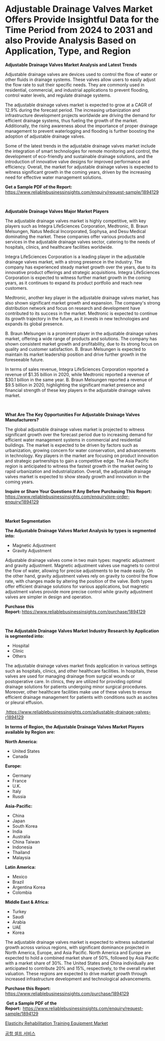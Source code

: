 <p><h1>Adjustable Drainage Valves Market Offers Provide Insightful Data for the Time Period from 2024 to 2031 and also Provide Analysis Based on Application, Type, and Region</h1></p><p><strong>Adjustable Drainage Valves Market Analysis and Latest Trends</strong></p>
<p><p>Adjustable drainage valves are devices used to control the flow of water or other fluids in drainage systems. These valves allow users to easily adjust the flow rate to suit their specific needs. They are commonly used in residential, commercial, and industrial applications to prevent flooding, control water levels, and regulate drainage systems.</p><p>The adjustable drainage valves market is expected to grow at a CAGR of 12.9% during the forecast period. The increasing urbanization and infrastructure development projects worldwide are driving the demand for efficient drainage systems, thus fueling the growth of the market. Additionally, the rising awareness about the importance of proper drainage management to prevent waterlogging and flooding is further boosting the adoption of adjustable drainage valves.</p><p>Some of the latest trends in the adjustable drainage valves market include the integration of smart technologies for remote monitoring and control, the development of eco-friendly and sustainable drainage solutions, and the introduction of innovative valve designs for improved performance and efficiency. Overall, the market for adjustable drainage valves is expected to witness significant growth in the coming years, driven by the increasing need for effective water management solutions.</p></p>
<p><strong>Get a Sample PDF of the Report:&nbsp;</strong> <a href="https://www.reliablebusinessinsights.com/enquiry/request-sample/1894129">https://www.reliablebusinessinsights.com/enquiry/request-sample/1894129</a></p>
<p>&nbsp;</p>
<p><strong>Adjustable Drainage Valves Major Market Players</strong></p>
<p><p>The adjustable drainage valves market is highly competitive, with key players such as Integra LifeSciences Corporation, Medtronic, B. Braun Melsungen, Natus Medical Incorporated, Sophysa, and Desu Medical dominating the market. These companies offer various products and services in the adjustable drainage valves sector, catering to the needs of hospitals, clinics, and healthcare facilities worldwide.</p><p>Integra LifeSciences Corporation is a leading player in the adjustable drainage valves market, with a strong presence in the industry. The company has experienced steady market growth over the years, due to its innovative product offerings and strategic acquisitions. Integra LifeSciences Corporation is expected to witness further market growth in the coming years, as it continues to expand its product portfolio and reach new customers.</p><p>Medtronic, another key player in the adjustable drainage valves market, has also shown significant market growth and expansion. The company's strong distribution network and focus on research and development have contributed to its success in the market. Medtronic is expected to continue its growth trajectory in the future, as it invests in new technologies and expands its global presence.</p><p>B. Braun Melsungen is a prominent player in the adjustable drainage valves market, offering a wide range of products and solutions. The company has shown consistent market growth and profitability, due to its strong focus on quality and customer satisfaction. B. Braun Melsungen is expected to maintain its market leadership position and drive further growth in the foreseeable future.</p><p>In terms of sales revenue, Integra LifeSciences Corporation reported a revenue of $1.35 billion in 2020, while Medtronic reported a revenue of $30.1 billion in the same year. B. Braun Melsungen reported a revenue of $9.5 billion in 2020, highlighting the significant market presence and financial strength of these key players in the adjustable drainage valves market.</p></p>
<p>&nbsp;</p>
<p><strong>What Are The Key Opportunities For Adjustable Drainage Valves Manufacturers?</strong></p>
<p><p>The global adjustable drainage valves market is projected to witness significant growth over the forecast period due to increasing demand for efficient water management systems in commercial and residential buildings. The market is expected to be driven by factors such as urbanization, growing concern for water conservation, and advancements in technology. Key players in the market are focusing on product innovation and strategic partnerships to gain a competitive edge. The Asia Pacific region is anticipated to witness the fastest growth in the market owing to rapid urbanization and industrialization. Overall, the adjustable drainage valves market is expected to show steady growth and innovation in the coming years.</p></p>
<p><strong>Inquire or Share Your Questions If Any Before Purchasing This Report:</strong> <a href="https://www.reliablebusinessinsights.com/enquiry/pre-order-enquiry/1894129">https://www.reliablebusinessinsights.com/enquiry/pre-order-enquiry/1894129</a></p>
<p>&nbsp;</p>
<p><strong>Market Segmentation</strong></p>
<p><strong>The Adjustable Drainage Valves Market Analysis by types is segmented into:</strong></p>
<p><ul><li>Magnetic Adjustment</li><li>Gravity Adjustment</li></ul></p>
<p><p>Adjustable drainage valves come in two main types: magnetic adjustment and gravity adjustment. Magnetic adjustment valves use magnets to control the flow of water, allowing for precise adjustments to be made easily. On the other hand, gravity adjustment valves rely on gravity to control the flow rate, with changes made by altering the position of the valve. Both types offer efficient drainage solutions for various applications, but magnetic adjustment valves provide more precise control while gravity adjustment valves are simpler in design and operation.</p></p>
<p><strong>Purchase this Report:&nbsp;</strong><a href="https://www.reliablebusinessinsights.com/purchase/1894129">https://www.reliablebusinessinsights.com/purchase/1894129</a></p>
<p>&nbsp;</p>
<p><strong>The Adjustable Drainage Valves Market Industry Research by Application is segmented into:</strong></p>
<p><ul><li>Hospital</li><li>Clinic</li><li>Others</li></ul></p>
<p><p>The adjustable drainage valves market finds application in various settings such as hospitals, clinics, and other healthcare facilities. In hospitals, these valves are used for managing drainage from surgical wounds or postoperative care. In clinics, they are utilized for providing optimal drainage solutions for patients undergoing minor surgical procedures. Moreover, other healthcare facilities make use of these valves to ensure efficient drainage management for patients with conditions such as ascites or pleural effusion.</p></p>
<p><a href="https://www.reliablebusinessinsights.com/adjustable-drainage-valves-r1894129">&nbsp;https://www.reliablebusinessinsights.com/adjustable-drainage-valves-r1894129</a></p>
<p><strong>In terms of Region, the Adjustable Drainage Valves Market Players available by Region are:</strong></p>
<p>
    <p> <strong> North America: </strong>
        <ul>
            <li>United States</li>
            <li>Canada</li>
        </ul>
        </p> 
    <p> <strong> Europe: </strong>
        <ul>
            <li>Germany</li>
            <li>France</li>
            <li>U.K.</li>
            <li>Italy</li>
            <li>Russia</li>
        </ul>
        </p> 
    <p> <strong> Asia-Pacific: </strong>
        <ul>
            <li>China</li>
            <li>Japan</li>
            <li>South Korea</li>
            <li>India</li>
            <li>Australia</li>
            <li>China Taiwan</li>
            <li>Indonesia</li>
            <li>Thailand</li>
            <li>Malaysia</li>
        </ul>
        </p> 
    <p> <strong> Latin America: </strong>
        <ul>
            <li>Mexico</li>
            <li>Brazil</li>
            <li>Argentina Korea</li>
            <li>Colombia</li>
        </ul>
        </p> 
    <p> <strong> Middle East & Africa: </strong>
        <ul>
            <li>Turkey</li>
            <li>Saudi</li>
            <li>Arabia</li>
            <li>UAE</li>
            <li>Korea</li>
        </ul>
    </p>
    </p>
<p><p>The adjustable drainage valves market is expected to witness substantial growth across various regions, with significant dominance projected in North America, Europe, and Asia Pacific. North America and Europe are expected to hold a combined market share of 50%, followed by Asia Pacific with a market share of 30%. The United States and China individually are anticipated to contribute 20% and 15%, respectively, to the overall market valuation. These regions are expected to drive market growth through increased infrastructure development and technological advancements.</p></p>
<p><strong>Purchase this Report: </strong><a href="https://www.reliablebusinessinsights.com/purchase/1894129">https://www.reliablebusinessinsights.com/purchase/1894129</a></p>
<p>&nbsp;<strong>Get a Sample PDF of the Report:&nbsp;&nbsp;</strong><a href="https://www.reliablebusinessinsights.com/enquiry/request-sample/1894129">https://www.reliablebusinessinsights.com/enquiry/request-sample/1894129</a></p>
<p><strong></strong></p>
<p><p><a href="https://github.com/IkeSchumm04/Market-Research-Report-List-1/blob/main/elasticity-rehabilitation-training-equipment-market.md">Elasticity Rehabilitation Training Equipment Market</a></p><p><a href="https://github.com/mpodehpw07370073/Market-Research-Report-List-3/blob/main/980110477075.md">공항 셀프 서비스</a></p></p>